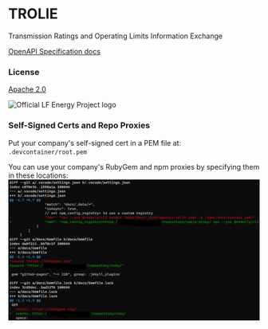 # TROLIE

Transmission Ratings and Operating Limits Information Exchange

[OpenAPI Specification docs](https://TROLIE.github.io/spec/)

### License

[Apache 2.0](https://github.com/TROLIE/spec/blob/1.0.0-wip/LICENSE)

<picture>
  <source media="(prefers-color-scheme: dark)" srcset="https://artwork.lfenergy.org/other/lf-energy-project/horizontal/white/lf-energy-project-horizontal-white.png">
  <source media="(prefers-color-scheme: light)" srcset="https://artwork.lfenergy.org/other/lf-energy-project/horizontal/color/lf-energy-project-horizontal-color.png">
  <img alt="Official LF Energy Project logo" src="https://artwork.lfenergy.org/other/lf-energy-project/horizontal/color/lf-energy-project-horizontal-color.png" width="200">
</picture>

### Self-Signed Certs and Repo Proxies

Put your company's self-signed cert in a PEM file at: `.devcontainer/root.pem`

You can use your company's RubyGem and npm proxies by specifying them in these locations:
![screenshot](./docs/images/repo-proxy-diff.png)
